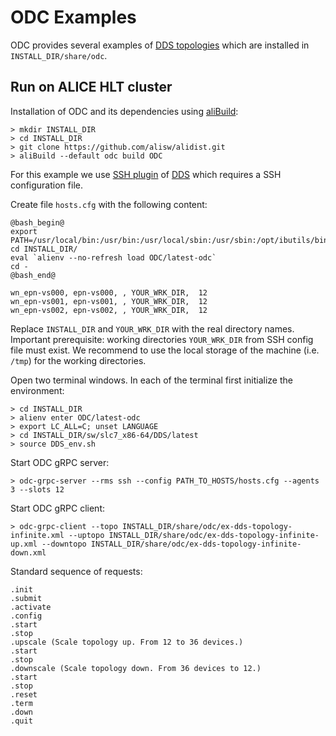 # ODC Examples

ODC provides several examples of [DDS topologies](http://dds.gsi.de/doc/nightly/topology.html) which are installed in `INSTALL_DIR/share/odc`.

## Run on ALICE HLT cluster

Installation of ODC and its dependencies using [aliBuild](https://github.com/alisw/alibuild):

```
> mkdir INSTALL_DIR
> cd INSTALL_DIR
> git clone https://github.com/alisw/alidist.git
> aliBuild --default odc build ODC
```

For this example we use [SSH plugin](http://dds.gsi.de/doc/nightly/RMS-plugins.html#ssh-plugin) of [DDS](https://github.com/FairRootGroup/DDS)  which requires a SSH configuration file.

Create file `hosts.cfg` with the following content:

```
@bash_begin@
export PATH=/usr/local/bin:/usr/bin:/usr/local/sbin:/usr/sbin:/opt/ibutils/bin:$PATH
cd INSTALL_DIR/
eval `alienv --no-refresh load ODC/latest-odc`
cd -
@bash_end@

wn_epn-vs000, epn-vs000, , YOUR_WRK_DIR,  12
wn_epn-vs001, epn-vs001, , YOUR_WRK_DIR,  12
wn_epn-vs002, epn-vs002, , YOUR_WRK_DIR,  12
```

Replace `INSTALL_DIR` and `YOUR_WRK_DIR` with the real directory names. Important prerequisite: working directories `YOUR_WRK_DIR` from SSH config file must exist. We recommend to use the local storage of the machine (i.e. `/tmp`) for the working directories.

Open two terminal windows. In each of the terminal first initialize the environment:
```
> cd INSTALL_DIR
> alienv enter ODC/latest-odc
> export LC_ALL=C; unset LANGUAGE
> cd INSTALL_DIR/sw/slc7_x86-64/DDS/latest
> source DDS_env.sh
```

Start ODC gRPC server:
```
> odc-grpc-server --rms ssh --config PATH_TO_HOSTS/hosts.cfg --agents 3 --slots 12
```

Start ODC gRPC client:
```
> odc-grpc-client --topo INSTALL_DIR/share/odc/ex-dds-topology-infinite.xml --uptopo INSTALL_DIR/share/odc/ex-dds-topology-infinite-up.xml --downtopo INSTALL_DIR/share/odc/ex-dds-topology-infinite-down.xml
```

Standard sequence of requests:
```
.init
.submit
.activate
.config
.start
.stop
.upscale (Scale topology up. From 12 to 36 devices.)
.start
.stop
.downscale (Scale topology down. From 36 devices to 12.)
.start
.stop
.reset
.term
.down
.quit
```
